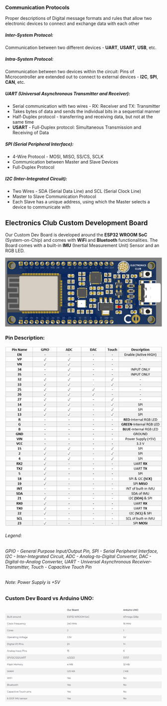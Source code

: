 ### Communication Protocols 
Proper descriptions of Digital message formats and rules that allow two electronic devices to connect and exchange data with each other            
##### Inter-System Protocol: 
Communication between two different devices - **UART**, **USART**, **USB**, etc.        
##### Intra-System Protocol: 
Communication between two devices within the circuit: Pins of Microcontroller are extended out to connect to external devices - **I2C**, **SPI**, **CAN**, etc.      
##### UART (Universal Asynchronous Transmitter and Receiver):
* Serial communication with two wires - RX: Receiver and TX: Transmitter             
* Takes bytes of data and sends the individual bits in a sequential manner               
* Half-Duplex protocol -  transferring and receiving data, but not at the same time     
* **USART** - Full-Duplex protocol: Simultaneous Transmission and Receiving of Data                 
##### SPI (Serial Peripheral Interface):
* 4-Wire Protocol - MOSI, MISO, SS/CS, SCLK          
* Communication between Master and Slave Devices         
* Full-Duplex Protocol           
##### I2C (Inter-Integrated Circuit):          
* Two Wires - SDA (Serial Data Line) and SCL (Serial Clock Line)          
* Master to Slave Communication Protocol         
* Each Slave has a unique address, using which the Master selects a device to communicate with        
## Electronics Club Custom Development Board
Our Custom Dev Board is developed around the **ESP32 WROOM SoC** (System-on-Chip) and comes with **WiFi** and **Bluetooth** functionalities. The Board comes with a built-in **IMU** (Inertial Measurement Unit) Sensor and an RGB LED.                        

![](Images/CDB.jpeg)
### Pin Description:
![](Images/PinDescr.png)                  
###### Legend:         
###### GPIO - General Purpose Input/Output Pin, SPI - Serial Peripheral Interface, I2C - Inter-Integrated Circuit, ADC - Analog-to-Digital Converter, DAC - Digital-to-Analog Converter, UART - Universal Asynchronous Receiver-Transmitter, Touch - Capacitive Touch Pin                  
###### Note: Power Supply is +5V 
### Custom Dev Board vs Arduino UNO:
![](Images/CDBvsUNO.png)
